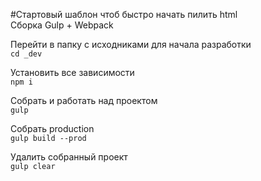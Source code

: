 #Стартовый шаблон чтоб быстро начать пилить html  
Сборка Gulp + Webpack  

Перейти в папку с исходниками для начала разработки  
`cd _dev`

Установить все зависимости  
`npm i`

Собрать и работать над проектом  
`gulp`

Собрать production  
`gulp build --prod`

Удалить собранный проект  
`gulp clear`